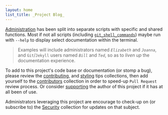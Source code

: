 ```yaml
---
layout: home
list_title: _Project Blog_
---
```


[Administration][administration] has been split into separate scripts with specific and shared functions. Most if not all scripts (including [`git_shell_commands`][git-shell-commands]) maybe run with `--help` to display select documentation within the terminal.


> Examples will include administrators named _`Elizabeth`_ and _`Joanna`_, and `Git`/`Jekyll` users named _`Bill`_ and _`Ted`_, so as to _liven up_ the documentation experience.


To add to this project's code base or documentation (or stomp a bug), please review the [contributing], and [styling] tips collections, then add yourself to the [contributors] collection in order to speed-up `Pull Request` review process. Or consider [supporting][support] the author of this project if it has at all been of use.


Administrators leveraging this project are encourage to check-up on (or subscribe to) the [Security][security] collection for updates on that subject.



[administration]: /Jekyll_Admin/administration/
[git-shell-commands]: /Jekyll_Admin/git_shell_commands/
[contributing]: /Jekyll_Admin/contributing/
[contributors]: /Jekyll_Admin/contributors/
[security]: /Jekyll_Admin/security/
[styling]: /Jekyll_Admin/styling/
[support]: /Jekyll_Admin/support/
